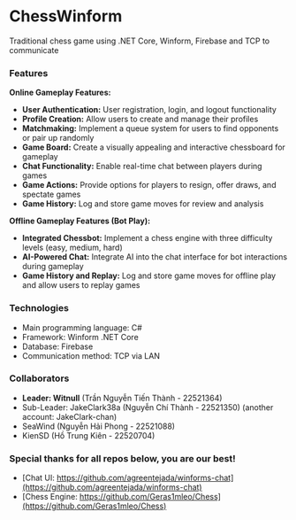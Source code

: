 # ChessWinform
Traditional chess game using .NET Core, Winform, Firebase and TCP to communicate

### Features

**Online Gameplay Features:**

* **User Authentication:** User registration, login, and logout functionality
* **Profile Creation:** Allow users to create and manage their profiles
* **Matchmaking:** Implement a queue system for users to find opponents or pair up randomly
* **Game Board:** Create a visually appealing and interactive chessboard for gameplay
* **Chat Functionality:** Enable real-time chat between players during games
* **Game Actions:** Provide options for players to resign, offer draws, and spectate games
* **Game History:** Log and store game moves for review and analysis

**Offline Gameplay Features (Bot Play):**

* **Integrated Chessbot:** Implement a chess engine with three difficulty levels (easy, medium, hard)
* **AI-Powered Chat:** Integrate AI into the chat interface for bot interactions during gameplay
* **Game History and Replay:** Log and store game moves for offline play and allow users to replay games

### Technologies
* Main programming language: C#
* Framework: Winform .NET Core
* Database: Firebase
* Communication method: TCP via LAN

### Collaborators
- **Leader: Witnull** (Trần Nguyễn Tiến Thành - 22521364)
- Sub-Leader: JakeClark38a (Nguyễn Chí Thành - 22521350) (another account: JakeClark-chan)
- SeaWind (Nguyễn Hải Phong - 22521088)
- KienSD (Hồ Trung Kiên - 22520704)

### Special thanks for all repos below, you are our best!
* [Chat UI: https://github.com/agreentejada/winforms-chat](https://github.com/agreentejada/winforms-chat)
* [Chess Engine: https://github.com/Geras1mleo/Chess](https://github.com/Geras1mleo/Chess)

